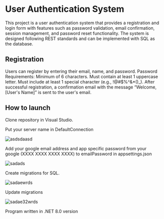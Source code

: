 # User Authentication System

This project is a user authentication system that provides a registration and login form with features such as password validation, email confirmation, session management, and password reset functionality. 
The system is designed following REST standards and can be implemented with SQL as the database.

## Registration
Users can register by entering their email, name, and password.
Password Requirements:
Minimum of 6 characters.
Must contain at least 1 uppercase letter.
Must include at least 1 special character (e.g., !@#$%^&*()_).
After successful registration, a confirmation email with the message “Welcome, [User's Name]” is sent to the user's email.

## How to launch

Clone repository in Visual Studio.

Put your server name in DefaultConnection

![asdsdaasd](https://github.com/user-attachments/assets/7f002da3-2ded-47cf-999b-382bfdae65a5)

Add your google email address and app specific password from your google (XXXX XXXX XXXX XXXX) to emailPassword in appsettings.json

![sadads](https://github.com/user-attachments/assets/ab514f3f-8ca1-421a-9cd1-e8b6c5681197)

Create migrations for SQL.

![sadaewrds](https://github.com/user-attachments/assets/91c6723b-2ba0-4811-8667-ac19ef895160)

Update migrations

![sadae32wrds](https://github.com/user-attachments/assets/ccc8d4e0-4e64-40db-b637-12a278052ebf)

Program written in .NET 8.0 version
